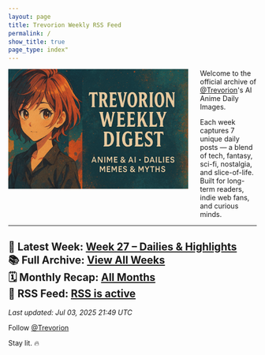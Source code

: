 ```yaml
---
layout: page
title: Trevorion Weekly RSS Feed
permalink: /
show_title: true
page_type: index"
---
```

<img src="/assets/Banner.png" alt="Trevorion Weekly Digest Banner" style="width: 365px; height: auto; float: left; margin-bottom: 50px; margin-right: 24px;" />

Welcome to the official archive of [@Trevorion](https://x.com/Trevorion)'s AI Anime Daily Images.

Each week captures 7 unique daily posts — a blend of tech, fantasy, sci-fi, nostalgia, and slice-of-life.  
Built for long-term readers, indie web fans, and curious minds.

---

📅 **Latest Week**: [Week 27 – Dailies & Highlights](/2025/06/30/week-27.html)<br />
📚 **Full Archive**: [View All Weeks](/archive/)<br/>
🗓️ **Monthly Recap**: [All Months](/monthly/)<br/>
📰 **RSS Feed**: [RSS is active](/feed.xml)<br/>
---

_Last updated: Jul 03, 2025 21:49 UTC_


Follow [@Trevorion](https://x.com/Trevorion)  

Stay lit. 🔥

